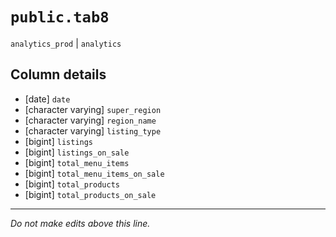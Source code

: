 # `public.tab8`
`analytics_prod` | `analytics`

## Column details
* [date]      `date`
* [character varying] `super_region`
* [character varying] `region_name`
* [character varying] `listing_type`
* [bigint]    `listings`
* [bigint]    `listings_on_sale`
* [bigint]    `total_menu_items`
* [bigint]    `total_menu_items_on_sale`
* [bigint]    `total_products`
* [bigint]    `total_products_on_sale`

-------------------------------------------------------------------------------
*Do not make edits above this line.*

